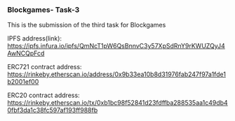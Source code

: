 ### Blockgames- Task-3

This is the submission of the third task for Blockgames

IPFS address(link): https://ipfs.infura.io/ipfs/QmNcT1pW6QsBnnvC3y57XpSdRnY9rKWUZQyJ4AwNCQpFcd

ERC721 contract address: https://rinkeby.etherscan.io/address/0x9b33ea10b8d31976fab247f97a1fde1b2001ef00

ERC20 contract address: https://rinkeby.etherscan.io/tx/0xb1bc98f52841d23fdffba288535aa1c49db40fbf3da1c38fc597af193ff988fb
